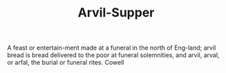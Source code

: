 ---
title: Arvil-Supper
letter: A
permalink: "/definitions/arvil-supper.html"
body: A feast or entertain-ment made at a funeral in the north of Eng-land; arvil
  bread is bread delivered to the poor at funeral solemnities, and arvil, arval, or
  arfal, the burial or funeral rites. Cowell
published_at: '2018-07-07'
source: Black's Law Dictionary
layout: post
---